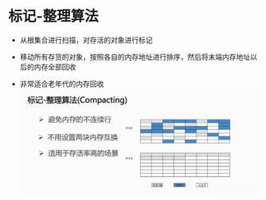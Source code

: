 # 标记-整理算法

* 从根集合进行扫描，对存活的对象进行标记

* 移动所有存货的对象，按照各自的内存地址进行排序，然后将末端内存地址以后的内存全部回收

* 非常适合老年代的内存回收![](/整理/1.png)



